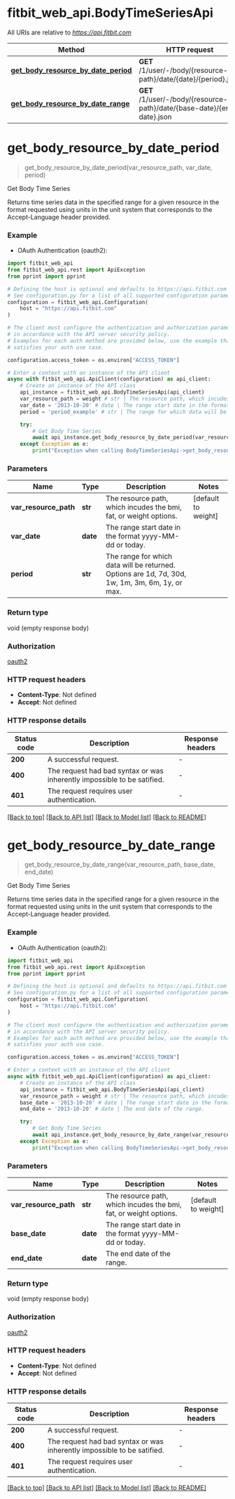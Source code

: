 # fitbit_web_api.BodyTimeSeriesApi

All URIs are relative to *https://api.fitbit.com*

| Method                                                                                        | HTTP request                                                            | Description          |
| --------------------------------------------------------------------------------------------- | ----------------------------------------------------------------------- | -------------------- |
| [**get_body_resource_by_date_period**](BodyTimeSeriesApi.md#get_body_resource_by_date_period) | **GET** /1/user/-/body/{resource-path}/date/{date}/{period}.json        | Get Body Time Series |
| [**get_body_resource_by_date_range**](BodyTimeSeriesApi.md#get_body_resource_by_date_range)   | **GET** /1/user/-/body/{resource-path}/date/{base-date}/{end-date}.json | Get Body Time Series |

# **get_body_resource_by_date_period**

> get_body_resource_by_date_period(var_resource_path, var_date, period)

Get Body Time Series

Returns time series data in the specified range for a given resource in the format requested using units in the unit system that corresponds to the Accept-Language header provided.

### Example

- OAuth Authentication (oauth2):

```python
import fitbit_web_api
from fitbit_web_api.rest import ApiException
from pprint import pprint

# Defining the host is optional and defaults to https://api.fitbit.com
# See configuration.py for a list of all supported configuration parameters.
configuration = fitbit_web_api.Configuration(
    host = "https://api.fitbit.com"
)

# The client must configure the authentication and authorization parameters
# in accordance with the API server security policy.
# Examples for each auth method are provided below, use the example that
# satisfies your auth use case.

configuration.access_token = os.environ["ACCESS_TOKEN"]

# Enter a context with an instance of the API client
async with fitbit_web_api.ApiClient(configuration) as api_client:
    # Create an instance of the API class
    api_instance = fitbit_web_api.BodyTimeSeriesApi(api_client)
    var_resource_path = weight # str | The resource path, which incudes the bmi, fat, or weight options. (default to weight)
    var_date = '2013-10-20' # date | The range start date in the format yyyy-MM-dd or today.
    period = 'period_example' # str | The range for which data will be returned. Options are 1d, 7d, 30d, 1w, 1m, 3m, 6m, 1y, or max.

    try:
        # Get Body Time Series
        await api_instance.get_body_resource_by_date_period(var_resource_path, var_date, period)
    except Exception as e:
        print("Exception when calling BodyTimeSeriesApi->get_body_resource_by_date_period: %s\n" % e)
```

### Parameters

| Name                  | Type     | Description                                                                                     | Notes               |
| --------------------- | -------- | ----------------------------------------------------------------------------------------------- | ------------------- |
| **var_resource_path** | **str**  | The resource path, which incudes the bmi, fat, or weight options.                               | [default to weight] |
| **var_date**          | **date** | The range start date in the format yyyy-MM-dd or today.                                         |
| **period**            | **str**  | The range for which data will be returned. Options are 1d, 7d, 30d, 1w, 1m, 3m, 6m, 1y, or max. |

### Return type

void (empty response body)

### Authorization

[oauth2](../README.md#oauth2)

### HTTP request headers

- **Content-Type**: Not defined
- **Accept**: Not defined

### HTTP response details

| Status code | Description                                                             | Response headers |
| ----------- | ----------------------------------------------------------------------- | ---------------- |
| **200**     | A successful request.                                                   | -                |
| **400**     | The request had bad syntax or was inherently impossible to be satified. | -                |
| **401**     | The request requires user authentication.                               | -                |

[[Back to top]](#) [[Back to API list]](../README.md#documentation-for-api-endpoints) [[Back to Model list]](../README.md#documentation-for-models) [[Back to README]](../README.md)

# **get_body_resource_by_date_range**

> get_body_resource_by_date_range(var_resource_path, base_date, end_date)

Get Body Time Series

Returns time series data in the specified range for a given resource in the format requested using units in the unit system that corresponds to the Accept-Language header provided.

### Example

- OAuth Authentication (oauth2):

```python
import fitbit_web_api
from fitbit_web_api.rest import ApiException
from pprint import pprint

# Defining the host is optional and defaults to https://api.fitbit.com
# See configuration.py for a list of all supported configuration parameters.
configuration = fitbit_web_api.Configuration(
    host = "https://api.fitbit.com"
)

# The client must configure the authentication and authorization parameters
# in accordance with the API server security policy.
# Examples for each auth method are provided below, use the example that
# satisfies your auth use case.

configuration.access_token = os.environ["ACCESS_TOKEN"]

# Enter a context with an instance of the API client
async with fitbit_web_api.ApiClient(configuration) as api_client:
    # Create an instance of the API class
    api_instance = fitbit_web_api.BodyTimeSeriesApi(api_client)
    var_resource_path = weight # str | The resource path, which incudes the bmi, fat, or weight options. (default to weight)
    base_date = '2013-10-20' # date | The range start date in the format yyyy-MM-dd or today.
    end_date = '2013-10-20' # date | The end date of the range.

    try:
        # Get Body Time Series
        await api_instance.get_body_resource_by_date_range(var_resource_path, base_date, end_date)
    except Exception as e:
        print("Exception when calling BodyTimeSeriesApi->get_body_resource_by_date_range: %s\n" % e)
```

### Parameters

| Name                  | Type     | Description                                                       | Notes               |
| --------------------- | -------- | ----------------------------------------------------------------- | ------------------- |
| **var_resource_path** | **str**  | The resource path, which incudes the bmi, fat, or weight options. | [default to weight] |
| **base_date**         | **date** | The range start date in the format yyyy-MM-dd or today.           |
| **end_date**          | **date** | The end date of the range.                                        |

### Return type

void (empty response body)

### Authorization

[oauth2](../README.md#oauth2)

### HTTP request headers

- **Content-Type**: Not defined
- **Accept**: Not defined

### HTTP response details

| Status code | Description                                                             | Response headers |
| ----------- | ----------------------------------------------------------------------- | ---------------- |
| **200**     | A successful request.                                                   | -                |
| **400**     | The request had bad syntax or was inherently impossible to be satified. | -                |
| **401**     | The request requires user authentication.                               | -                |

[[Back to top]](#) [[Back to API list]](../README.md#documentation-for-api-endpoints) [[Back to Model list]](../README.md#documentation-for-models) [[Back to README]](../README.md)
